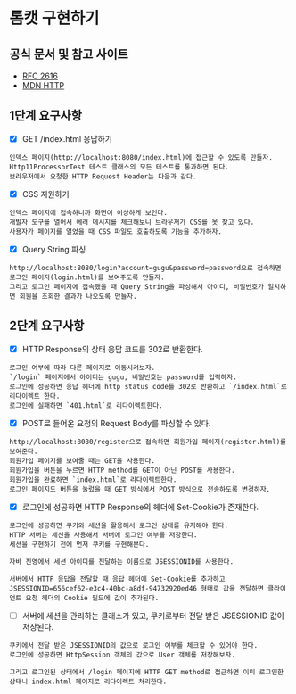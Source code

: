 # 톰캣 구현하기

## 공식 문서 및 참고 사이트

- [RFC 2616](https://www.rfc-editor.org/rfc/rfc2616)
- [MDN HTTP](https://developer.mozilla.org/en-US/docs/Web/HTTP)

## 1단계 요구사항

- [x] GET /index.html 응답하기
```text
인덱스 페이지(http://localhost:8080/index.html)에 접근할 수 있도록 만들자.
Http11ProcessorTest 테스트 클래스의 모든 테스트를 통과하면 된다.
브라우저에서 요청한 HTTP Request Header는 다음과 같다.
```
- [x] CSS 지원하기
```text
인덱스 페이지에 접속하니까 화면이 이상하게 보인다.
개발자 도구를 열어서 에러 메시지를 체크해보니 브라우저가 CSS를 못 찾고 있다.
사용자가 페이지를 열었을 때 CSS 파일도 호출하도록 기능을 추가하자.
```
- [x] Query String 파싱
```text
http://localhost:8080/login?account=gugu&password=password으로 접속하면 로그인 페이지(login.html)를 보여주도록 만들자.
그리고 로그인 페이지에 접속했을 때 Query String을 파싱해서 아이디, 비밀번호가 일치하면 회원을 조회한 결과가 나오도록 만들자.
```

## 2단계 요구사항

- [x] HTTP Response의 상태 응답 코드를 302로 반환한다.
```text
로그인 여부에 따라 다른 페이지로 이동시켜보자.
`/login` 페이지에서 아이디는 gugu, 비밀번호는 password를 입력하자.
로그인에 성공하면 응답 헤더에 http status code를 302로 반환하고 `/index.html`로 리다이렉트 한다.
로그인에 실패하면 `401.html`로 리다이렉트한다.
```
- [x] POST로 들어온 요청의 Request Body를 파싱할 수 있다.
```text
http://localhost:8080/register으로 접속하면 회원가입 페이지(register.html)를 보여준다.
회원가입 페이지를 보여줄 때는 GET을 사용한다.
회원가입을 버튼을 누르면 HTTP method를 GET이 아닌 POST를 사용한다.
회원가입을 완료하면 `index.html`로 리다이렉트한다.
로그인 페이지도 버튼을 눌렀을 때 GET 방식에서 POST 방식으로 전송하도록 변경하자.
```
- [x] 로그인에 성공하면 HTTP Response의 헤더에 Set-Cookie가 존재한다.
```text
로그인에 성공하면 쿠키와 세션을 활용해서 로그인 상태를 유지해야 한다.
HTTP 서버는 세션을 사용해서 서버에 로그인 여부를 저장한다.
세션을 구현하기 전에 먼저 쿠키를 구현해본다.

자바 진영에서 세션 아이디를 전달하는 이름으로 JSESSIONID를 사용한다.

서버에서 HTTP 응답을 전달할 때 응답 헤더에 Set-Cookie를 추가하고 JSESSIONID=656cef62-e3c4-40bc-a8df-94732920ed46 형태로 값을 전달하면 클라이언트 요청 헤더의 Cookie 필드에 값이 추가된다.
```
- [ ] 서버에 세션을 관리하는 클래스가 있고, 쿠키로부터 전달 받은 JSESSIONID 값이 저장된다.
```text
쿠키에서 전달 받은 JSESSIONID의 값으로 로그인 여부를 체크할 수 있어야 한다.
로그인에 성공하면 HttpSession 객체의 값으로 User 객체를 저장해보자.

그리고 로그인된 상태에서 /login 페이지에 HTTP GET method로 접근하면 이미 로그인한 상태니 index.html 페이지로 리다이렉트 처리한다.
```
